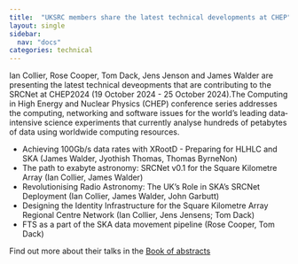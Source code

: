 ```yaml
---
title:  "UKSRC members share the latest technical developments at CHEP"
layout: single
sidebar:
  nav: "docs"
categories: technical
---
```

Ian Collier, Rose Cooper,  Tom Dack,  Jens Jenson and James Walder are presenting the latest technical deveopments that are contributing to the SRCNet at CHEP2024 (19 October 2024 - 25 October 2024).The Computing in High Energy and Nuclear Physics (CHEP) conference series addresses the computing, networking and software issues for the world’s leading data‐intensive science experiments that currently analyse hundreds of petabytes of data using worldwide computing resources. 

* Achieving 100Gb/s data rates with XRootD - Preparing for HLHLC and SKA  (James Walder, Jyothish Thomas, Thomas ByrneNon)
* The path to exabyte astronomy: SRCNet v0.1 for the Square Kilometre Array (Ian Collier, James Walder)
* Revolutionising Radio Astronomy: The UK’s Role in SKA’s SRCNet Deployment (Ian Collier, James Walder, John Garbutt)
* Designing the Identity Infrastructure for the Square Kilometre Array Regional Centre Network  (Ian Collier, Jens Jensens; Tom Dack)
* FTS as a part of the SKA data movement pipeline  (Rose Cooper, Tom Dack)

Find out more about their talks in the [Book of abstracts](https://indico.cern.ch/event/1338689/book-of-abstracts.pdf)

